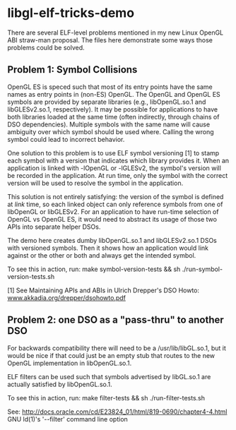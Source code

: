 libgl-elf-tricks-demo
=====================

There are several ELF-level problems mentioned in my new Linux OpenGL
ABI straw-man proposal.  The files here demonstrate some ways those
problems could be solved.

Problem 1: Symbol Collisions
--------------

OpenGL ES is speced such that most of its entry points have the same
names as entry points in (non-ES) OpenGL.  The OpenGL and OpenGL ES
symbols are provided by separate libraries (e.g., libOpenGL.so.1 and
libGLESv2.so.1, respectively).  It may be possible for applications to
have both libraries loaded at the same time (often indirectly, through
chains of DSO dependencies).  Multiple symbols with the same name will
cause ambiguity over which symbol should be used where.  Calling the
wrong symbol could lead to incorrect behavior.

One solution to this problem is to use ELF symbol versioning [1] to
stamp each symbol with a version that indicates which library provides
it.  When an application is linked with -lOpenGL or -lGLESv2, the
symbol's version will be recorded in the application.  At run time,
only the symbol with the correct version will be used to resolve the
symbol in the application.

This solution is not entirely satisfying: the version of the symbol
is defined at _link_ time, so each linked object can only reference
symbols from one of libOpenGL or libGLESv2.  For an application to
have run-time selection of OpenGL vs OpenGL ES, it would need to
abstract its usage of those two APIs into separate helper DSOs.

The demo here creates dumby libOpenGL.so.1 and libGLESv2.so.1 DSOs
with versioned symbols.  Then it shows how an application would link
against or the other or both and always get the intended symbol.

To see this in action, run:
    make symbol-version-tests && sh ./run-symbol-version-tests.sh

[1] See Maintaining APIs and ABIs in Ulrich Drepper's DSO Howto:
www.akkadia.org/drepper/dsohowto.pdf

Problem 2: one DSO as a "pass-thru" to another DSO
--------------

For backwards compatibility there will need to be a /usr/lib/libGL.so.1,
but it would be nice if that could just be an empty stub that routes to
the new OpenGL implementation in libOpenGL.so.1.

ELF filters can be used such that symbols advertised by libGL.so.1 are
actually satisfied by libOpenGL.so.1.

To see this in action, run:
    make filter-tests && sh ./run-filter-tests.sh

See:
http://docs.oracle.com/cd/E23824_01/html/819-0690/chapter4-4.html
GNU ld(1)'s '--filter' command line option

